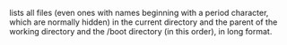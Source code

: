  lists all files (even ones with names beginning with a period character, which are normally hidden) in the current directory and the parent of the working directory and the /boot directory (in this order), in long format.
